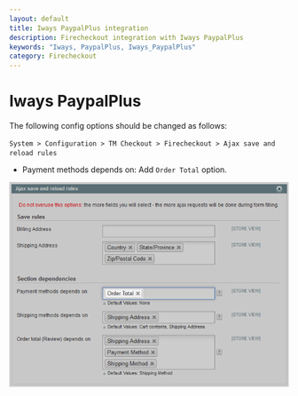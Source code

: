 ```yaml
---
layout: default
title: Iways PaypalPlus integration
description: Firecheckout integration with Iways PaypalPlus
keywords: "Iways, PaypalPlus, Iways_PaypalPlus"
category: Firecheckout
---
```


# Iways PaypalPlus

The following config options should be changed as follows:

`System > Configuration > TM Checkout > Firecheckout > Ajax save and reload rules`

- Payment methods depends on: Add `Order Total` option.

![Ship2Pay integration settings](/images/m1/extensions/firecheckout/integration/iways-paypalplus/configuration.png)
